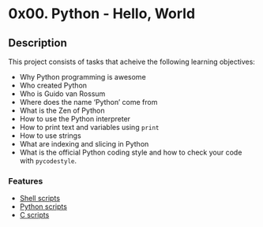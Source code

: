 # 0x00. Python - Hello, World
## Description
This project consists of tasks that acheive the following learning objectives:

* Why Python programming is awesome
* Who created Python 
* Who is Guido van Rossum
* Where does the name ‘Python’ come from
* What is the Zen of Python
* How to use the Python interpreter
* How to print text and variables using `print`
* How to use strings
* What are indexing and slicing in Python
* What is the official Python coding style and how to check your code with `pycodestyle`.

### Features
* [Shell scripts][1]
* [Python scripts](https://github.com/Samuel-IG16/alx-higher_level_programming/README.md#python)
* [C scripts](#c)

[1]: https://github.com/Samuel-IG16/alx-higher_level_programming#readme "Shell scripts specifications"
